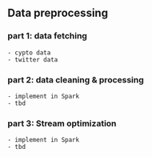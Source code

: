 ## Data preprocessing 

### part 1: data fetching
    - cypto data
    - twitter data

### part 2: data cleaning & processing
    - implement in Spark
    - tbd

### part 3: Stream optimization
    - implement in Spark
    - tbd


